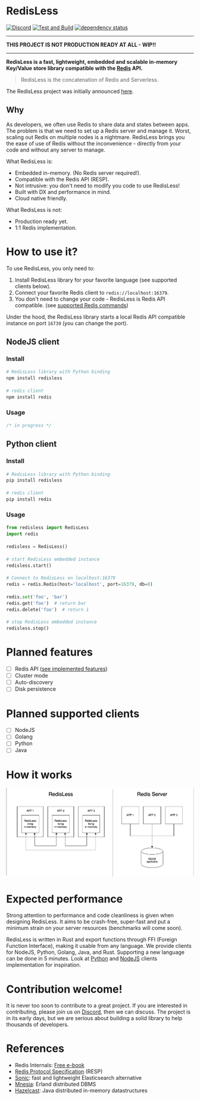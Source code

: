 RedisLess
===========

[![Discord](https://img.shields.io/discord/688766934917185556?label=discord)](https://discord.qovery.com) [![Test and Build](https://github.com/Qovery/RedisLess/workflows/Test%20and%20Build/badge.svg?branch=main)](https://github.com/Qovery/RedisLess/actions?query=workflow%3A%22Test+and+Build%22) [![dependency status](https://deps.rs/repo/github/Qovery/RedisLess/status.svg)](https://deps.rs/repo/github/Qovery/RedisLess)

---------

**THIS PROJECT IS NOT PRODUCTION READY AT ALL - WIP!!**

---------

**RedisLess is a fast, lightweight, embedded and scalable in-memory Key/Value store library compatible with the [Redis](https://redis.io/topics/introduction) API.**

> RedisLess is the concatenation of Redis and Serverless.

The RedisLess project was initially announced [here](https://www.heapstack.sh/redisless-blazingly-fast-serverless-redis).

## Why
As developers, we often use Redis to share data and states between apps. The problem is that we need to set up a Redis server and manage it. Worst, scaling out Redis on multiple nodes is a nightmare. RedisLess brings you the ease of use of Redis without the inconvenience - directly from your code and without any server to manage.

What RedisLess is:

* Embedded in-memory. (No Redis server required!).
* Compatible with the Redis API (RESP).
* Not intrusive: you don't need to modify you code to use RedisLess!
* Built with DX and performance in mind.
* Cloud native friendly.

What RedisLess is not:

* Production ready yet.
* 1:1 Redis implementation.

# How to use it?

To use RedisLess, you only need to:

1. Install RedisLess library for your favorite language (see supported clients below).
2. Connect your favorite Redis client to `redis://localhost:16379`.
3. You don't need to change your code - RedisLess is Redis API compatible. (see [supported Redis commands](REDIS_FEATURES.md))

Under the hood, the RedisLess library starts a local Redis API compatible instance on port `16739` (you can change the port).

## NodeJS client

### Install
```bash
# RedisLess library with Python binding
npm install redisless

# redis client
npm install redis
```

### Usage
```js
/* in progress */
```

## Python client

### Install
```bash
# RedisLess library with Python binding
pip install redisless

# redis client
pip install redis
```

### Usage

```python
from redisless import RedisLess
import redis

redisless = RedisLess()

# start RedisLess embedded instance
redisless.start()

# Connect to RedisLess on localhost:16379
redis = redis.Redis(host='localhost', port=16379, db=0)

redis.set('foo', 'bar')
redis.get('foo')  # return bar 
redis.delete('foo')  # return 1 

# stop RedisLess embedded instance
redisless.stop()
```

# Planned features
- [ ] Redis API ([see implemented features](REDIS_FEATURES.md))
- [ ] Cluster mode
- [ ] Auto-discovery
- [ ] Disk persistence

# Planned supported clients
- [ ] NodeJS
- [ ] Golang
- [ ] Python
- [ ] Java

# How it works
![redisless vs redis server](assets/redisless_vs_redis_server.jpg)

# Expected performance
Strong attention to performance and code cleanliness is given when designing RedisLess. It aims to be crash-free, super-fast and put a minimum strain on your server resources (benchmarks will come soon).

RedisLess is written in Rust and export functions through FFI (Foreign Function Interface), making it usable from any language. We provide clients for NodeJS, Python, Golang, Java, and Rust. Supporting a new language can be done in 5 minutes. Look at [Python](clients/python) and [NodeJS](clients/nodejs) clients implementation for inspiration.

# Contribution welcome!
It is never too soon to contribute to a great project. If you are interested in contributing, please join us on [Discord](https://discord.qovery.com), then we can discuss. The project is in its early days, but we are serious about building a solid library to help thousands of developers.

# References

- Redis Internals: [Free e-book](https://redislabs.com/ebook)
- [Redis Protocol Specification](https://redis.io/topics/protocol) (RESP)
- [Sonic](https://github.com/valeriansaliou/sonic): fast and lightweight Elasticsearch alternative
- [Mnesia](https://erlang.org/doc/man/mnesia.html): Erland distributed DBMS
- [Hazelcast](https://hazelcast.com): Java distributed in-memory datastructures
